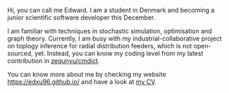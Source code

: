 Hi, you can call me Edward. I am a student in Denmark and becoming a junior scientific software developer this December.

I am familiar with techniques in stochastic simulation, optimisation and graph theory. Currently, I am busy with my industrial-collaborative project on toplogy inference for radial distribution feeders, which is not open-sourced, yet. Instead, you can know my coding level from my latest contribution in [zequnyu/cmdict](https://github.com/zequnyu/cmdict).

You can know more about me by checking my website https://edxu96.github.io/ and have a look at [my CV](https://edxu96.github.io/CV.pdf).
